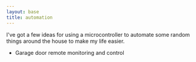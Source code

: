 ```yaml
---
layout: base
title: automation
---
```

I've got a few ideas for using a microcontroller to automate some random things around the house to make my life easier.

  * Garage door remote monitoring and control
